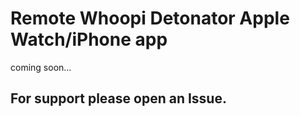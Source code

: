 # Remote Whoopi Detonator Apple Watch/iPhone app

coming soon...

## For support please open an Issue.
